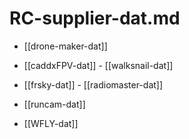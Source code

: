 
# RC-supplier-dat.md


- [[drone-maker-dat]]

- [[caddxFPV-dat]] - [[walksnail-dat]]

- [[frsky-dat]] - [[radiomaster-dat]] 

- [[runcam-dat]]

- [[WFLY-dat]]